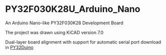# PY32F030K28U_Arduino_Nano
An Arduino Nano-like PY32F030K28 Development Board

The project was drawn using KiCAD version 7.0

Dual-layer board alignment with support for automatic serial port download in [PY32Duino](https://github.com/py32duino/)
